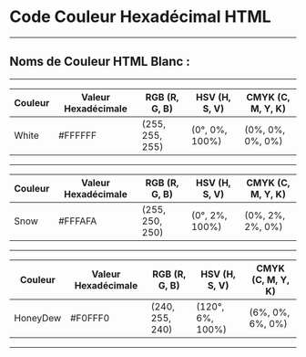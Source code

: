 # **Code Couleur Hexadécimal HTML**

---

## **Noms de Couleur HTML Blanc :**

---

| Couleur | Valeur Hexadécimale | RGB (R, G, B) | HSV (H, S, V)    | CMYK (C, M, Y, K) |
|---------|----------------------|---------------|------------------|-------------------|
| White   | #FFFFFF              | (255, 255, 255)| (0°, 0%, 100%)  | (0%, 0%, 0%, 0%)  |

---

| Couleur | Valeur Hexadécimale | RGB (R, G, B) | HSV (H, S, V)    | CMYK (C, M, Y, K) |
|---------|----------------------|---------------|------------------|-------------------|
| Snow    | #FFFAFA              | (255, 250, 250)| (0°, 2%, 100%)  | (0%, 2%, 2%, 0%)  |

---

| Couleur  | Valeur Hexadécimale | RGB (R, G, B) | HSV (H, S, V)     | CMYK (C, M, Y, K) |
|----------|----------------------|---------------|-------------------|-------------------|
| HoneyDew | #F0FFF0              | (240, 255, 240)| (120°, 6%, 100%) | (6%, 0%, 6%, 0%)  |

---

